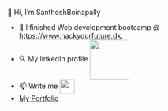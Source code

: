   👋 Hi, I’m SanthoshBoinapally
- 🌱 I finished Web development bootcamp @ https://www.hackyourfuture.dk.
- 🔍 My linkedIn profile <a href="https://www.linkedin.com/in/santhosh-boinapally/" target="blank"><img align="center" src="https://cdn4.iconfinder.com/data/icons/flat-brand-logo-2/512/linkedin-256.png" alt="" height="80" /></a>
- 📫 Write me <a href="https://www.gmail.com" target="blank"><img align="center" src="https://cdn1.iconfinder.com/data/icons/google-new-logos-1/32/gmail_new_logo-256.png" alt="" height="30">
- <a href="https://santhoshb.netlify.app/"> My Portfolio </a>

<!---
santhoshboinapally/santhoshboinapally is a ✨ special ✨ repository because its `README.md` (this file) appears on your GitHub profile.
You can click the Preview link to take a look at your changes.
--->
